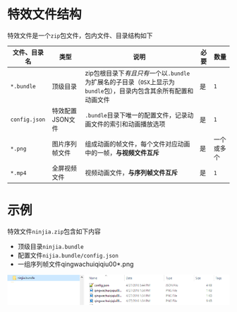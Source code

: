 # 特效文件结构

特效文件是一个`zip`包文件，包内文件、目录结构如下

|文件、目录名|类型|说明|必要|数量|
|--|--|--|--|--|
|`*.bundle`|顶级目录|zip包根目录下*有且只有*一个以`.bundle`为扩展名的子目录（`OSX`上显示为`bundle`包），目录内包含其余所有配置和动画文件|是|`1`|
|`config.json`|特效配置JSON文件|`.bundle`目录下唯一的配置文件，记录动画文件的索引和动画播放选项|是|`1`|
|`*.png`|图片序列帧文件|组成动画的帧文件，每个文件对应动画中的一帧，**与视频文件互斥**|是|一个或多个|
|`*.mp4`|全屏视频文件|视频动画文件，**与序列帧文件互斥**|是|`1`|

# 示例
特效文件`ninjia.zip`包含如下内容
+ 顶级目录`ninjia.bundle`
+ 配置文件`nijia.bundle/config.json`
+ 一组序列帧文件qingwachuiqiqiu00*.png

![序列帧文件结构示例](img/bundle.PNG)

